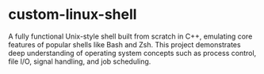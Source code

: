 # custom-linux-shell
A fully functional Unix-style shell built from scratch in C++, emulating core features of popular shells like Bash and Zsh. This project demonstrates deep understanding of operating system concepts such as process control, file I/O, signal handling, and job scheduling.
